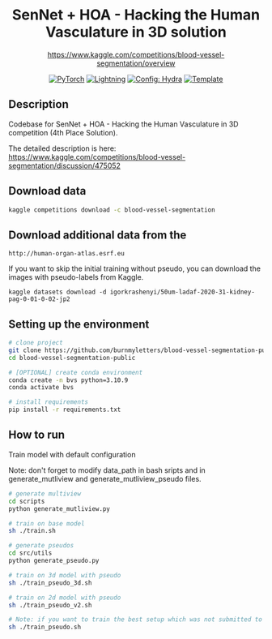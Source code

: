 <div align="center">

# SenNet + HOA - Hacking the Human Vasculature in 3D solution
https://www.kaggle.com/competitions/blood-vessel-segmentation/overview


<a href="https://pytorch.org/get-started/locally/"><img alt="PyTorch" src="https://img.shields.io/badge/PyTorch-ee4c2c?logo=pytorch&logoColor=white"></a>
<a href="https://pytorchlightning.ai/"><img alt="Lightning" src="https://img.shields.io/badge/-Lightning-792ee5?logo=pytorchlightning&logoColor=white"></a>
<a href="https://hydra.cc/"><img alt="Config: Hydra" src="https://img.shields.io/badge/Config-Hydra-89b8cd"></a>
<a href="https://github.com/ashleve/lightning-hydra-template"><img alt="Template" src="https://img.shields.io/badge/-Lightning--Hydra--Template-017F2F?style=flat&logo=github&labelColor=gray"></a><br>

</div>

## Description

Codebase for SenNet + HOA - Hacking the Human Vasculature in 3D competition (4th Place Solution).

The detailed description is here: https://www.kaggle.com/competitions/blood-vessel-segmentation/discussion/475052

## Download data
```bash
kaggle competitions download -c blood-vessel-segmentation
```

## Download additional data from the
```
http://human-organ-atlas.esrf.eu
```

If you want to skip the initial training without pseudo, you can download the images with pseudo-labels from Kaggle.
```
kaggle datasets download -d igorkrashenyi/50um-ladaf-2020-31-kidney-pag-0-01-0-02-jp2
```

## Setting up the environment

```bash
# clone project
git clone https://github.com/burnmyletters/blood-vessel-segmentation-public
cd blood-vessel-segmentation-public

# [OPTIONAL] create conda environment
conda create -n bvs python=3.10.9
conda activate bvs

# install requirements
pip install -r requirements.txt
```

## How to run

Train model with default configuration

Note: don't forget to modify data_path in bash sripts and in generate_mutliview and generate_mutliview_pseudo files.

```bash
# generate multiview
cd scripts
python generate_mutliview.py

# train on base model
sh ./train.sh

# generate pseudos
cd src/utils
python generate_pseudo.py

# train on 3d model with pseudo
sh ./train_pseudo_3d.sh

# train on 2d model with pseudo
sh ./train_pseudo_v2.sh

# Note: if you want to train the best setup which was not submitted to the cometition run
sh ./train_pseudo.sh

```
